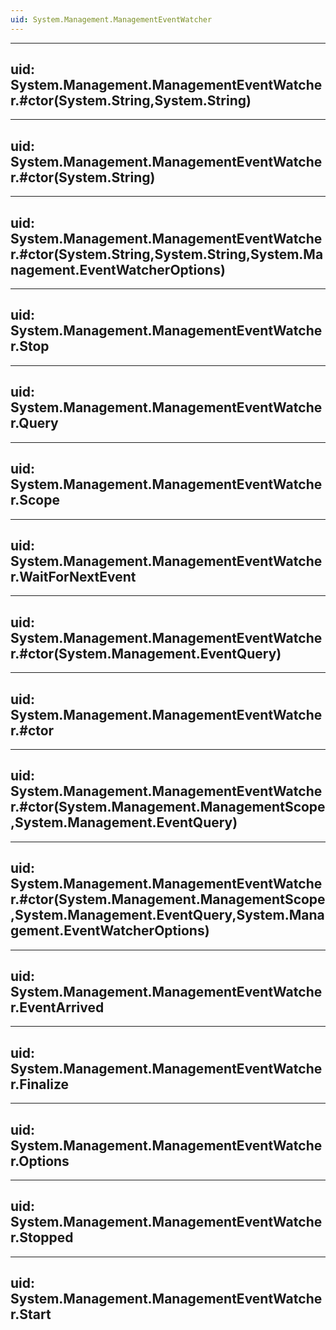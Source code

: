 ```yaml
---
uid: System.Management.ManagementEventWatcher
---
```


---
uid: System.Management.ManagementEventWatcher.#ctor(System.String,System.String)
---

---
uid: System.Management.ManagementEventWatcher.#ctor(System.String)
---

---
uid: System.Management.ManagementEventWatcher.#ctor(System.String,System.String,System.Management.EventWatcherOptions)
---

---
uid: System.Management.ManagementEventWatcher.Stop
---

---
uid: System.Management.ManagementEventWatcher.Query
---

---
uid: System.Management.ManagementEventWatcher.Scope
---

---
uid: System.Management.ManagementEventWatcher.WaitForNextEvent
---

---
uid: System.Management.ManagementEventWatcher.#ctor(System.Management.EventQuery)
---

---
uid: System.Management.ManagementEventWatcher.#ctor
---

---
uid: System.Management.ManagementEventWatcher.#ctor(System.Management.ManagementScope,System.Management.EventQuery)
---

---
uid: System.Management.ManagementEventWatcher.#ctor(System.Management.ManagementScope,System.Management.EventQuery,System.Management.EventWatcherOptions)
---

---
uid: System.Management.ManagementEventWatcher.EventArrived
---

---
uid: System.Management.ManagementEventWatcher.Finalize
---

---
uid: System.Management.ManagementEventWatcher.Options
---

---
uid: System.Management.ManagementEventWatcher.Stopped
---

---
uid: System.Management.ManagementEventWatcher.Start
---
